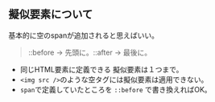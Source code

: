 ## 擬似要素について
基本的に空のspanが追加されると思えばいい。
> ::before -> 先頭に。::after -> 最後に。

- 同じHTML要素に定義できる 擬似要素は１つまで。
- `<img src />`のような空タグには擬似要素は適用できない。
- `span`で定義していたところを `::before` で書き換えればOK。
